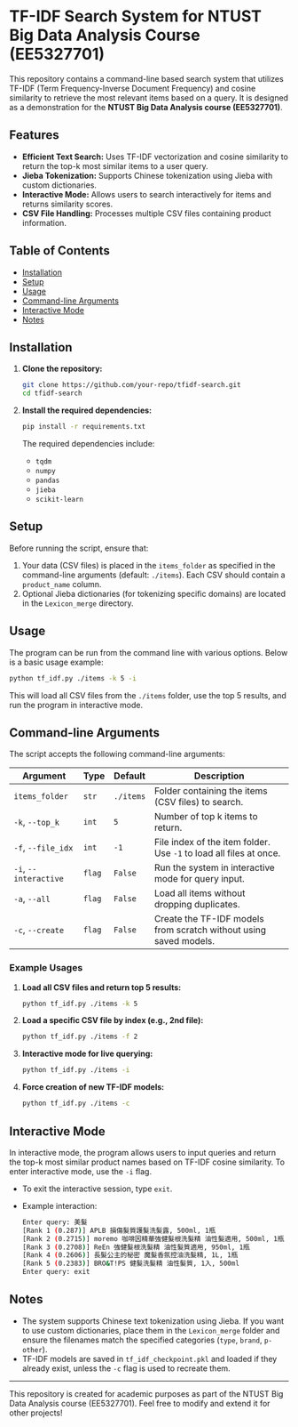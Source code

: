 # TF-IDF Search System for NTUST Big Data Analysis Course (EE5327701)

This repository contains a command-line based search system that utilizes TF-IDF (Term Frequency-Inverse Document Frequency) and cosine similarity to retrieve the most relevant items based on a query. It is designed as a demonstration for the **NTUST Big Data Analysis course (EE5327701)**.

## Features
- **Efficient Text Search:** Uses TF-IDF vectorization and cosine similarity to return the top-k most similar items to a user query.
- **Jieba Tokenization:** Supports Chinese tokenization using Jieba with custom dictionaries.
- **Interactive Mode:** Allows users to search interactively for items and returns similarity scores.
- **CSV File Handling:** Processes multiple CSV files containing product information.

## Table of Contents
- [Installation](#installation)
- [Setup](#setup)
- [Usage](#usage)
- [Command-line Arguments](#command-line-arguments)
- [Interactive Mode](#interactive-mode)
- [Notes](#notes)

## Installation

1. **Clone the repository:**
   ```bash
   git clone https://github.com/your-repo/tfidf-search.git
   cd tfidf-search
   ```

2. **Install the required dependencies:**
   ```bash
   pip install -r requirements.txt
   ```

   The required dependencies include:
   - `tqdm`
   - `numpy`
   - `pandas`
   - `jieba`
   - `scikit-learn`

## Setup

Before running the script, ensure that:
1. Your data (CSV files) is placed in the `items_folder` as specified in the command-line arguments (default: `./items`). Each CSV should contain a `product_name` column.
2. Optional Jieba dictionaries (for tokenizing specific domains) are located in the `Lexicon_merge` directory.

## Usage

The program can be run from the command line with various options. Below is a basic usage example:

```bash
python tf_idf.py ./items -k 5 -i
```

This will load all CSV files from the `./items` folder, use the top 5 results, and run the program in interactive mode.

## Command-line Arguments

The script accepts the following command-line arguments:

| Argument | Type | Default | Description |
|----------|------|---------|-------------|
| `items_folder` | `str` | `./items` | Folder containing the items (CSV files) to search. |
| `-k`, `--top_k` | `int` | `5` | Number of top k items to return. |
| `-f`, `--file_idx` | `int` | `-1` | File index of the item folder. Use `-1` to load all files at once. |
| `-i`, `--interactive` | `flag` | `False` | Run the system in interactive mode for query input. |
| `-a`, `--all` | `flag` | `False` | Load all items without dropping duplicates. |
| `-c`, `--create` | `flag` | `False` | Create the TF-IDF models from scratch without using saved models. |

### Example Usages

1. **Load all CSV files and return top 5 results:**
   ```bash
   python tf_idf.py ./items -k 5
   ```

2. **Load a specific CSV file by index (e.g., 2nd file):**
   ```bash
   python tf_idf.py ./items -f 2
   ```

3. **Interactive mode for live querying:**
   ```bash
   python tf_idf.py ./items -i
   ```

4. **Force creation of new TF-IDF models:**
   ```bash
   python tf_idf.py ./items -c
   ```

## Interactive Mode

In interactive mode, the program allows users to input queries and return the top-k most similar product names based on TF-IDF cosine similarity. To enter interactive mode, use the `-i` flag.

- To exit the interactive session, type `exit`.
- Example interaction:

   ```bash
   Enter query: 美髮
   [Rank 1 (0.287)] APLB 損傷髮質護髮洗髮露, 500ml, 1瓶
   [Rank 2 (0.2715)] moremo 咖啡因精華強健髮根洗髮精 油性髮適用, 500ml, 1瓶
   [Rank 3 (0.2708)] ReEn 強健髮根洗髮精 油性髮質適用, 950ml, 1瓶
   [Rank 4 (0.2606)] 長髮公主的秘密 魔髮香氛控油洗髮精, 1L, 1瓶
   [Rank 5 (0.2383)] BRO&T!PS 健髮洗髮精 油性髮質, 1入, 500ml
   Enter query: exit
   ```

## Notes

- The system supports Chinese text tokenization using Jieba. If you want to use custom dictionaries, place them in the `Lexicon_merge` folder and ensure the filenames match the specified categories (`type`, `brand`, `p-other`).
- TF-IDF models are saved in `tf_idf_checkpoint.pkl` and loaded if they already exist, unless the `-c` flag is used to recreate them.

---

This repository is created for academic purposes as part of the NTUST Big Data Analysis course (EE5327701). Feel free to modify and extend it for other projects!